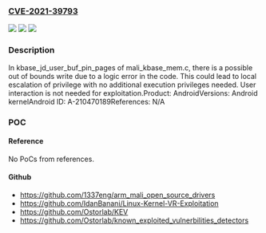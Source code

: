 ### [CVE-2021-39793](https://cve.mitre.org/cgi-bin/cvename.cgi?name=CVE-2021-39793)
![](https://img.shields.io/static/v1?label=Product&message=Android&color=blue)
![](https://img.shields.io/static/v1?label=Version&message=n%2Fa&color=blue)
![](https://img.shields.io/static/v1?label=Vulnerability&message=Elevation%20of%20privilege&color=brighgreen)

### Description

In kbase_jd_user_buf_pin_pages of mali_kbase_mem.c, there is a possible out of bounds write due to a logic error in the code. This could lead to local escalation of privilege with no additional execution privileges needed. User interaction is not needed for exploitation.Product: AndroidVersions: Android kernelAndroid ID: A-210470189References: N/A

### POC

#### Reference
No PoCs from references.

#### Github
- https://github.com/1337eng/arm_mali_open_source_drivers
- https://github.com/IdanBanani/Linux-Kernel-VR-Exploitation
- https://github.com/Ostorlab/KEV
- https://github.com/Ostorlab/known_exploited_vulnerbilities_detectors

